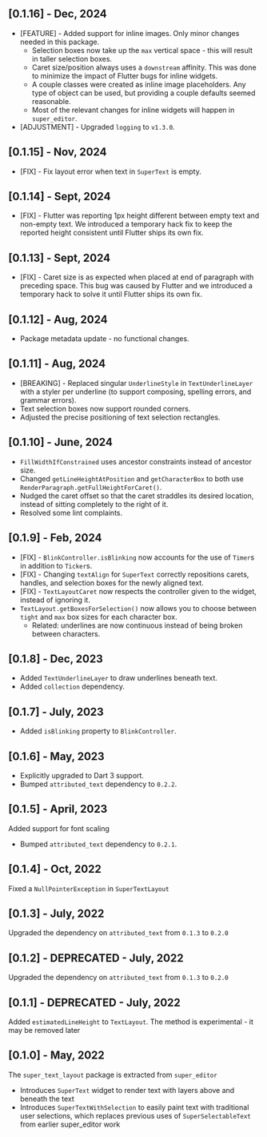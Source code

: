 ## [0.1.16] - Dec, 2024
 * [FEATURE] - Added support for inline images. Only minor changes needed in this package.
   * Selection boxes now take up the `max` vertical space - this will result in taller selection boxes.
   * Caret size/position always uses a `downstream` affinity. This was done to minimize the impact of Flutter bugs for inline widgets.
   * A couple classes were created as inline image placeholders. Any type of object can be used, but providing a couple defaults seemed reasonable.
   * Most of the relevant changes for inline widgets will happen in `super_editor`.
 * [ADJUSTMENT] - Upgraded `logging` to `v1.3.0`.

## [0.1.15] - Nov, 2024
 * [FIX] - Fix layout error when text in `SuperText` is empty.

## [0.1.14] - Sept, 2024
 * [FIX] - Flutter was reporting 1px height different between empty text and non-empty text.
   We introduced a temporary hack fix to keep the reported height consistent until Flutter
   ships its own fix.

## [0.1.13] - Sept, 2024
 * [FIX] - Caret size is as expected when placed at end of paragraph with preceding space. 
   This bug was caused by Flutter and we introduced a temporary hack to solve it until 
   Flutter ships its own fix.

## [0.1.12] - Aug, 2024
 * Package metadata update - no functional changes.

## [0.1.11] - Aug, 2024
 * [BREAKING] - Replaced singular `UnderlineStyle` in `TextUnderlineLayer` with a styler per 
   underline (to support composing, spelling errors, and grammar errors).
 * Text selection boxes now support rounded corners.
 * Adjusted the precise positioning of text selection rectangles.

## [0.1.10] - June, 2024
 * `FillWidthIfConstrained` uses ancestor constraints instead of ancestor size.
 * Changed `getLineHeightAtPosition` and `getCharacterBox` to both use `RenderParagraph.getFullHeightForCaret()`.
 * Nudged the caret offset so that the caret straddles its desired location, instead of sitting completely to the right of it. 
 * Resolved some lint complaints.

## [0.1.9] - Feb, 2024
 * [FIX] - `BlinkController.isBlinking` now accounts for the use of `Timer`s in addition to `Ticker`s.
 * [FIX] - Changing `textAlign` for `SuperText` correctly repositions carets, handles, and selection boxes for the newly aligned text.
 * [FIX] - `TextLayoutCaret` now respects the controller given to the widget, instead of ignoring it.
 * `TextLayout.getBoxesForSelection()` now allows you to choose between `tight` and `max` box sizes for each character box.
   * Related: underlines are now continuous instead of being broken between characters.

## [0.1.8] - Dec, 2023
 * Added `TextUnderlineLayer` to draw underlines beneath text.
 * Added `collection` dependency.

## [0.1.7] - July, 2023
 * Added `isBlinking` property to `BlinkController`.

## [0.1.6] - May, 2023
 * Explicitly upgraded to Dart 3 support.
 * Bumped `attributed_text` dependency to `0.2.2`.

## [0.1.5] - April, 2023
Added support for font scaling
 
 * Bumped `attributed_text` dependency to `0.2.1`.
 
## [0.1.4] - Oct, 2022
Fixed a `NullPointerException` in `SuperTextLayout`

## [0.1.3] - July, 2022
Upgraded the dependency on `attributed_text` from `0.1.3` to `0.2.0`

## [0.1.2] - DEPRECATED - July, 2022
Upgraded the dependency on `attributed_text` from `0.1.3` to `0.2.0`

## [0.1.1] - DEPRECATED - July, 2022
Added `estimatedLineHeight` to `TextLayout`. The method is experimental - it may be removed later

## [0.1.0] - May, 2022
The `super_text_layout` package is extracted from `super_editor`

 * Introduces `SuperText` widget to render text with layers above and beneath the text
 * Introduces `SuperTextWithSelection` to easily paint text with traditional user selections, 
   which replaces previous uses of `SuperSelectableText` from earlier super_editor work
